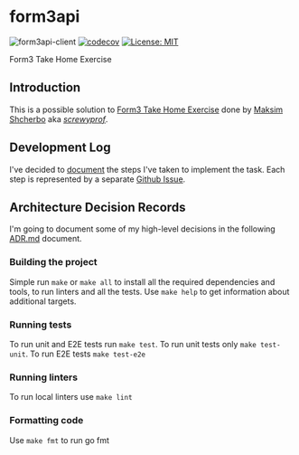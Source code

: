 # form3api
![form3api-client](https://github.com/screwyprof/form3api/workflows/form3api-client/badge.svg)
[![codecov](https://codecov.io/gh/screwyprof/form3api/branch/main/graph/badge.svg?token=4BN07UH560)](https://codecov.io/gh/screwyprof/form3api)
[![License: MIT](https://img.shields.io/badge/License-MIT-yellow.svg)](https://opensource.org/licenses/MIT)

Form3 Take Home Exercise

## Introduction

This is a possible solution to [Form3 Take Home Exercise](https://github.com/form3tech-oss/interview-accountapi) done by 
[Maksim Shcherbo](https://www.linkedin.com/in/maxim-shcherbo-3204582b/) aka [*screwyprof*](https://github.com/screwyprof).

## Development Log
I've decided to [document](docs/Development.md) the steps I've taken to implement the task. Each step is represented by
a separate [Github Issue](https://github.com/screwyprof/form3api/issues?q=is%3Aissue+is%3Aclosed).

## Architecture Decision Records
I'm going to document some of my high-level decisions in the following [ADR.md](docs/ADR.md) document.

### Building the project
Simple run `make` or `make all` to install all the required dependencies and tools, to run linters and all the tests.
Use `make help` to get information about additional targets.

### Running tests
To run unit and E2E tests run `make test`. To run unit tests only `make test-unit`. To run E2E tests `make test-e2e`

### Running linters
To run local linters use `make lint`

### Formatting code
Use `make fmt` to run go fmt

